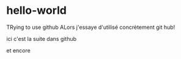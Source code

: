 # hello-world
TRying to use github
ALors j'essaye d'utilisé concrètement git hub! 

ici c'est la suite dans github

et encore
